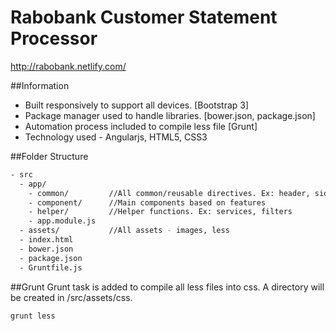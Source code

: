 # Rabobank Customer Statement Processor
http://rabobank.netlify.com/

##Information
- Built responsively to support all devices. [Bootstrap 3]
- Package manager used to handle libraries. [bower.json, package.json]
- Automation process included to compile less file [Grunt]
- Technology used - Angularjs, HTML5, CSS3

##Folder Structure
```sh
- src
  - app/
    - common/         //All common/reusable directives. Ex: header, sidebar, menu
    - component/      //Main components based on features
    - helper/         //Helper functions. Ex: services, filters
    - app.module.js
  - assets/           //All assets - images, less
  - index.html
  - bower.json
  - package.json
  - Gruntfile.js
```

##Grunt
Grunt task is added to compile all less files into css. A directory will be created in /src/assets/css.
```sh
grunt less
```
